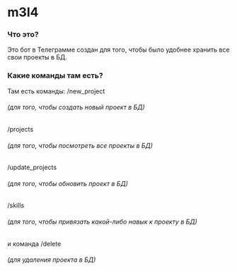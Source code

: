 # m3l4
### Что это?
Это бот в Телеграмме создан для того, чтобы было удобнее хранить все свои проекты в БД.
### Какие команды там есть?
Там есть команды: /new_project 
###### (для того, чтобы создать новый проект в БД)
/projects
###### (для того, чтобы посмотреть все проекты в БД)
/update_projects
###### (для того, чтобы обновить проект в БД)
/skills
###### (для того, чтобы привязать какой-либо навык к проекту в БД)
и команда /delete
###### (для удаления проекта в БД)

